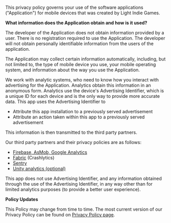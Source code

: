 This privacy policy governs your use of the software applications (&quot;Application&quot;) for mobile devices that was created by Light Indie Games.

**What information does the Application obtain and how is it used?**

The developer of the Application does not obtain information provided by a user. There is no registration required to use the Application. The developer will not obtain personally identifiable information from the users of the application.

The Application may collect certain information automatically, including, but not limited to, the type of mobile device you use, your mobile operating system, and information about the way you use the Application.

We work with analytic systems, who need to know how you interact with advertising for the Application. Analytics obtain this information in an anonymous form. Analytics use the device&#39;s Advertising Identifier, which is a unique ID for each device and is the only way to provide more accurate data. This app uses the Advertising Identifier to

- Attribute this app installation to a previously served advertisement
- Attribute an action taken within this app to a previously served advertisement

This information is then transmitted to the third party partners.

Our third party partners and their privacy policies are as follows:

- [Firebase, AsMob, Google Analytics](https://firebase.google.com/)
- [Fabric](https://fabric.io/terms) (Crashlytics)
- [Sentry](https://sentry.io/privacy/)
- [Unity analytics (optional)](https://unity3d.com/ru/legal/privacy-policy)

This app does not use Advertising Identifier, and any information obtained through the use of the Advertising Identifier, in any way other than for limited analytics purposes (to provide a better user experience).


**Policy Updates**

This Policy may change from time to time. The most current version of our Privacy Policy can be found on [Privacy Policy page](https://lynnonic.github.io/privacypolicy/).
